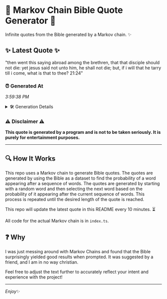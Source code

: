 # 📖 Markov Chain Bible Quote Generator 📖

Infinite quotes from the Bible generated by a Markov chain. ✨

## ✨ Latest Quote ✨
"then went this saying abroad among the brethren, that that disciple should not die: yet jesus said not unto him, he shall not die; but, if i will that he tarry till i come, what is that to thee? 21:24"

### ⏰ Generated At
*3:59:38 PM*

<details>
    <summary>🛠️ Generation Details</summary>
    <p>
        <strong>🌱 Seed:</strong> then<br>
        <strong>🔄 Iterations:</strong> 39<br>
        <strong>📜 Context History:</strong><br>[ then ]: went<br>[ then, went ]: this<br>[ then, went, this ]: saying<br>[ then, went, this, saying ]: abroad<br>[ then, went, this, saying, abroad ]: among<br>[ then, went, this, saying, abroad, among ]: the<br>[ went, this, saying, abroad, among, the ]: brethren,<br>[ this, saying, abroad, among, the, brethren, ]: that<br>[ saying, abroad, among, the, brethren,, that ]: that<br>[ abroad, among, the, brethren,, that, that ]: disciple<br>[ among, the, brethren,, that, that, disciple ]: should<br>[ the, brethren,, that, that, disciple, should ]: not<br>[ brethren,, that, that, disciple, should, not ]: die:<br>[ that, that, disciple, should, not, die: ]: yet<br>[ that, disciple, should, not, die:, yet ]: jesus<br>[ disciple, should, not, die:, yet, jesus ]: said<br>[ should, not, die:, yet, jesus, said ]: not<br>[ not, die:, yet, jesus, said, not ]: unto<br>[ die:, yet, jesus, said, not, unto ]: him,<br>[ yet, jesus, said, not, unto, him, ]: he<br>[ jesus, said, not, unto, him,, he ]: shall<br>[ said, not, unto, him,, he, shall ]: not<br>[ not, unto, him,, he, shall, not ]: die;<br>[ unto, him,, he, shall, not, die; ]: but,<br>[ him,, he, shall, not, die;, but, ]: if<br>[ he, shall, not, die;, but,, if ]: i<br>[ shall, not, die;, but,, if, i ]: will<br>[ not, die;, but,, if, i, will ]: that<br>[ die;, but,, if, i, will, that ]: he<br>[ but,, if, i, will, that, he ]: tarry<br>[ if, i, will, that, he, tarry ]: till<br>[ i, will, that, he, tarry, till ]: i<br>[ will, that, he, tarry, till, i ]: come,<br>[ that, he, tarry, till, i, come, ]: what<br>[ he, tarry, till, i, come,, what ]: is<br>[ tarry, till, i, come,, what, is ]: that<br>[ till, i, come,, what, is, that ]: to<br>[ i, come,, what, is, that, to ]: thee?<br>[ come,, what, is, that, to, thee? ]: 21:24<br>
    </p>
</details>

### ⚠️ Disclaimer ⚠️
**This quote is generated by a program and is not to be taken seriously. It is purely for entertainment purposes.**

---

## 🔍 How It Works

This repo uses a Markov chain to generate Bible quotes. The quotes are generated by using the Bible as a dataset to find the probability of a word appearing after a sequence of words. The quotes are generated by starting with a random word and then selecting the next word based on the probability of it appearing after the current sequence of words. This process is repeated until the desired length of the quote is reached.

This repo will update the latest quote in this README every 10 minutes. ⏳

All code for the actual Markov chain is in `index.ts`.

## ❓ Why

I was just messing around with Markov Chains and found that the Bible surprisingly yielded good results when prompted. 
It was suggested by a friend, and I am in no way christian.

Feel free to adjust the text further to accurately reflect your intent and experience with the project!

---

*Enjoy*✨
